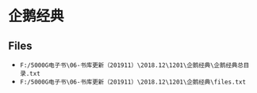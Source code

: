 # 企鹅经典

## Files

- `F:/5000G电子书\06-书库更新（201911）\2018.12\1201\企鹅经典\企鹅经典总目录.txt`
- `F:/5000G电子书\06-书库更新（201911）\2018.12\1201\企鹅经典\files.txt`
